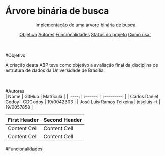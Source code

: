 # Árvore binária de busca
<p align="center">Implementação de uma árvore binária de busca</p>
<p align="center">
  <a href="#Objetivo">Objetivo</a>
  <a href="#Autores">Autores</a>
  <a href="Funcionalidades">Funcionalidades</a>
  <a href="#Status Do Projeto">Status do projeto</a>
  <a href="Como usar">Como usar</a>
</p>
<br>
<br>
#Objetivo
<p>A criação desta ABP teve como objetivo a avaliação final da disciplina de estrutura de dados da Universidade de Brasília.</p>
<br>
<br>
#Autores
<br>
| Nome | GitHub | Matrícula |
| :----: | :------: | :---------: |
| Carlos Daniel Godoy | CDGodoy | 19/0042303 |
| José Luís Ramos Teixeira | joseluis-rt | 19/0057858 |

| First Header  | Second Header |
| ------------- | ------------- |
| Content Cell  | Content Cell  |
| Content Cell  | Content Cell  |

#Funcionalidades
